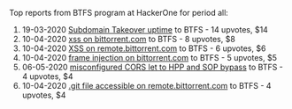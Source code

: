 Top reports from BTFS program at HackerOne for period all:

1. 19-03-2020 [Subdomain Takeover uptime](https://hackerone.com/reports/824909) to BTFS - 14 upvotes, $14
2. 10-04-2020 [xss on bittorrent.com](https://hackerone.com/reports/846432) to BTFS - 8 upvotes, $8
3. 10-04-2020 [XSS on remote.bittorrent.com](https://hackerone.com/reports/846397) to BTFS - 6 upvotes, $6
4. 10-04-2020 [frame injection on bittorrent.com](https://hackerone.com/reports/846430) to BTFS - 5 upvotes, $5
5. 06-05-2020 [misconfigured CORS let to HPP and SOP bypass](https://hackerone.com/reports/867436) to BTFS - 4 upvotes, $4
6. 10-04-2020 [.git file accessible on remote.bittorrent.com](https://hackerone.com/reports/846400) to BTFS - 4 upvotes, $4
